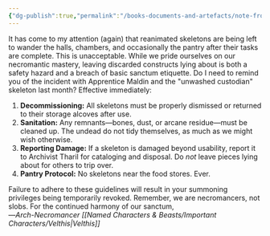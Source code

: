 ```yaml
---
{"dg-publish":true,"permalink":"/books-documents-and-artefacts/note-from-velthis-about-reanimated-skeletons/"}
---
```


It has come to my attention (again) that reanimated skeletons are being left to wander the halls, chambers, and occasionally the pantry after their tasks are complete. This is unacceptable. While we pride ourselves on our necromantic mastery, leaving discarded constructs lying about is both a safety hazard and a breach of basic sanctum etiquette. Do I need to remind you of the incident with Apprentice Maldin and the "unwashed custodian" skeleton last month? Effective immediately:

1. **Decommissioning:** All skeletons must be properly dismissed or returned to their storage alcoves after use.
2. **Sanitation:** Any remnants—bones, dust, or arcane residue—must be cleaned up. The undead do not tidy themselves, as much as we might wish otherwise.
3. **Reporting Damage:** If a skeleton is damaged beyond usability, report it to Archivist Tharil for cataloging and disposal. Do _not_ leave pieces lying about for others to trip over.
4. **Pantry Protocol:** No skeletons near the food stores. Ever.

Failure to adhere to these guidelines will result in your summoning privileges being temporarily revoked. Remember, we are necromancers, not slobs. For the continued harmony of our sanctum,  
—_Arch-Necromancer [[Named Characters & Beasts/Important Characters/Velthis\|Velthis]]_